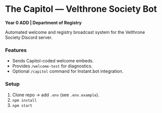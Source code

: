 # The Capitol — Velthrone Society Bot

**Year 0 ADD | Department of Registry**

Automated welcome and registry broadcast system for the Velthrone Society Discord server.

### Features
- Sends Capitol-coded welcome embeds.
- Provides `/welcome-test` for diagnostics.
- Optional `/capitol` command for Instant.bot integration.

### Setup
1. Clone repo → add `.env` (see `.env.example`).
2. `npm install`
3. `npm start`
